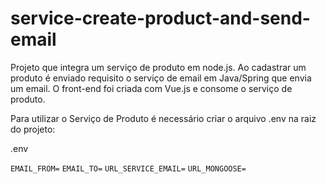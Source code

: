# service-create-product-and-send-email

Projeto que integra um serviço de produto em node.js. Ao cadastrar um produto é enviado requisito o serviço de email em Java/Spring que envia um email. O front-end foi criada com Vue.js e consome o serviço de produto.

Para utilizar o Serviço de Produto é necessário criar o arquivo .env na raiz do projeto:

.env

`EMAIL_FROM=`
`EMAIL_TO=`
`URL_SERVICE_EMAIL=`
`URL_MONGOOSE=`
